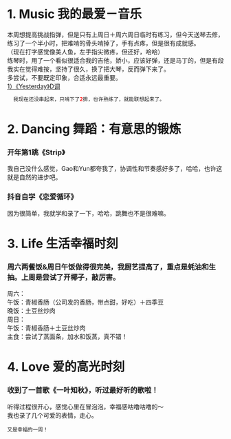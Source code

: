 # 1. Music 我的最爱－音乐
本周想提高挑战指弹，但是只有上周日＋周六周日临时有练习，但今天送琴去修，练习了一个半小时，把难啃的骨头啃掉了，手有点疼，但是很有成就感。</br>
（现在打字感觉像美人鱼，左手指尖微疼，但还好，哈哈）</br>
练琴时，用了一个看似很适合我的吉他，娇小，应该好弹，还是马丁的，但是有段我实在觉得难按，坚持了很久，换了把大琴，反而弹下来了。</br>
多尝试，不要既定印象，合适永远最重要。</br>
[1）《Yesterday》D调]()</br>
```Java
  我现在还没串起来，只啃下了2排，也许熟练了，就能联想起来了。
```

# 2. Dancing 舞蹈：有意思的锻炼
### 开年第1跳《Strip》
我自己没什么感觉，Gao和Yun都夸我了，协调性和节奏感好多了，哈哈，也许这就是自然的进步吧。</br>
### 抖音自学《恋爱循环》
因为很简单，我就学和录了一下，哈哈，跳舞也不是很难嘛。</br>

# 3. Life 生活幸福时刻
### 周六两餐饭&周日午饭做得很完美，我厨艺提高了，重点是蚝油和生抽。上周是尝试了开椰子，敲厉害。
周六：</br>
午饭：青椒香肠（公司发的香肠，带点甜，好吃）＋四季豆</br>
晚饭：土豆丝炒肉</br>
周日：</br>
午饭：青椒香肠＋土豆丝炒肉</br>
主食：尝试了蒸面条，加水和饭蒸，真不错！</br>

# 4. Love 爱的高光时刻
### 收到了一首歌《一叶知秋》，听过最好听的歌啦！
听得过程很开心，感觉心里在冒泡泡，幸福感咕噜咕噜的～</br>
我也录了几个可爱的表情，走心。</br>

```
又是幸福的一周！
```
